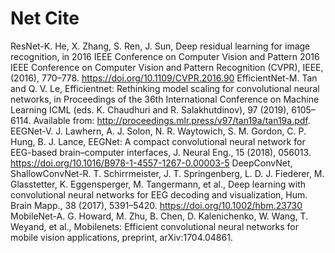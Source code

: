 # Net Cite
ResNet-K. He, X. Zhang, S. Ren, J. Sun, Deep residual learning for image recognition, in 2016 IEEE Conference on Computer Vision and Pattern 2016 IEEE Conference on Computer Vision and Pattern Recognition (CVPR), IEEE, (2016), 770–778. https://doi.org/10.1109/CVPR.2016.90
EfficientNet-M. Tan and Q. V. Le, Efficientnet: Rethinking model scaling for convolutional neural networks, in Proceedings of the 36th International Conference on Machine Learning ICML (eds. K. Chaudhuri and R. Salakhutdinov), 97 (2019), 6105–6114. Available from: http://proceedings.mlr.press/v97/tan19a/tan19a.pdf.
EEGNet-V. J. Lawhern, A. J. Solon, N. R. Waytowich, S. M. Gordon, C. P. Hung, B. J. Lance, EEGNet: A compact convolutional neural network for EEG-based brain–computer interfaces, J. Neural Eng., 15 (2018), 056013. https://doi.org/10.1016/B978-1-4557-1267-0.00003-5
DeepConvNet, ShallowConvNet-R. T. Schirrmeister, J. T. Springenberg, L. D. J. Fiederer, M. Glasstetter, K. Eggensperger, M. Tangermann, et al., Deep learning with convolutional neural networks for EEG decoding and visualization, Hum. Brain Mapp., 38 (2017), 5391–5420. https://doi.org/10.1002/hbm.23730
MobileNet-A. G. Howard, M. Zhu, B. Chen, D. Kalenichenko, W. Wang, T. Weyand, et al., Mobilenets: Efficient convolutional neural networks for mobile vision applications, preprint, arXiv:1704.04861.
